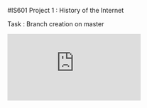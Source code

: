 #IS601 Project 1 : History of the Internet

Task : Branch creation on master

![Azure Link](http://project1historyofinternetharshronaknikita.eastus.azurecontainer.io/index.html)
